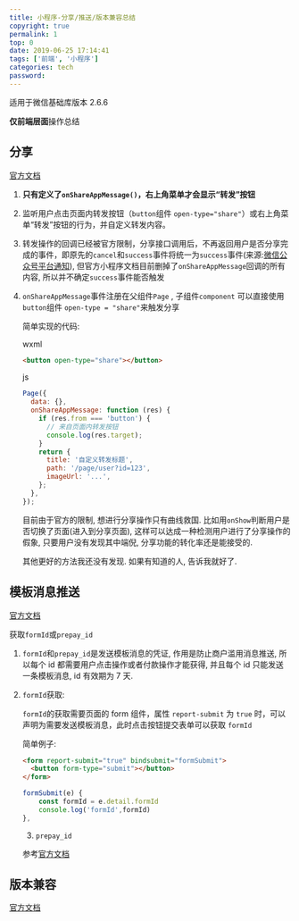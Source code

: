 ```yaml
---
title: 小程序-分享/推送/版本兼容总结
copyright: true
permalink: 1
top: 0
date: 2019-06-25 17:14:41
tags: ['前端', '小程序']
categories: tech
password:
---
```


适用于微信基础库版本 2.6.6

**仅前端层面**操作总结

## 分享

[官方文档](https://developers.weixin.qq.com/miniprogram/dev/reference/api/Page.html#onShareAppMessage-Object-object)

1. **只有定义了`onShareAppMessage()`，右上角菜单才会显示“转发”按钮**

2. 监听用户点击页面内转发按钮（`button`组件 `open-type="share"`）或右上角菜单“转发”按钮的行为，并自定义转发内容。

3. 转发操作的回调已经被官方限制，分享接口调用后，不再返回用户是否分享完成的事件，即原先的`cancel`和`success`事件将统一为`success`事件(来源:[微信公众号平台通知](https://mp.weixin.qq.com/cgi-bin/announce?action=getannouncement&announce_id=11526372695t90Dn&version=&lang=zh_CN&scene=21#wechat_redirect)), 但官方小程序文档目前删掉了`onShareAppMessage`回调的所有内容, 所以并不确定`success`事件能否触发

4. `onShareAppMessage`事件注册在父组件`Page` , 子组件`component` 可以直接使用`button`组件 `open-type = "share"`来触发分享

   <!--more-->

   简单实现的代码:

   wxml

   ```html
   <button open-type="share"></button>
   ```

   js

   ```js
   Page({
     data: {},
     onShareAppMessage: function (res) {
       if (res.from === 'button') {
         // 来自页面内转发按钮
         console.log(res.target);
       }
       return {
         title: '自定义转发标题',
         path: '/page/user?id=123',
         imageUrl: '...',
       };
     },
   });
   ```

   目前由于官方的限制, 想进行分享操作只有曲线救国. 比如用`onShow`判断用户是否切换了页面(进入到分享页面), 这样可以达成一种检测用户进行了分享操作的假象, 只要用户没有发现其中端倪, 分享功能的转化率还是能接受的.

   其他更好的方法我还没有发现. 如果有知道的人, 告诉我就好了.

## 模板消息推送

[官方文档](https://developers.weixin.qq.com/miniprogram/dev/framework/open-ability/template-message.html)

获取`formId`或`prepay_id`

1. `formId`和`prepay_id`是发送模板消息的凭证, 作用是防止商户滥用消息推送, 所以每个 id 都需要用户点击操作或者付款操作才能获得, 并且每个 id 只能发送一条模板消息, id 有效期为 7 天.

2. `formId`获取:

   `formId`的获取需要页面的 form 组件，属性 `report-submit` 为 `true` 时，可以声明为需要发送模板消息，此时点击按钮提交表单可以获取 `formId`

   简单例子:

   ```html
   <form report-submit="true" bindsubmit="formSubmit">
     <button form-type="submit"></button>
   </form>
   ```

   ```js
   formSubmit(e) {
       const formId = e.detail.formId
       console.log('formId',formId)
   },
   ```

   3. `prepay_id`

   参考[官方文档](https://developers.weixin.qq.com/miniprogram/dev/api/open-api/payment/wx.requestPayment.html)

## 版本兼容

[官方文档](https://developers.weixin.qq.com/miniprogram/dev/framework/compatibility.html)
